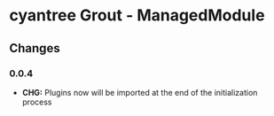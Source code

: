 cyantree Grout - ManagedModule
==============================

Changes
-------

### 0.0.4

-   **CHG:** Plugins now will be imported at the end of the initialization
    process
